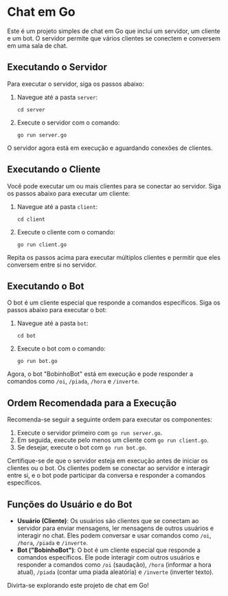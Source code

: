 Chat em Go
==========

Este é um projeto simples de chat em Go que inclui um servidor, um cliente e um bot. O servidor permite que vários clientes se conectem e conversem em uma sala de chat.

Executando o Servidor
---------------------

Para executar o servidor, siga os passos abaixo:

1.  Navegue até a pasta `server`:
    
    `cd server`
    
2.  Execute o servidor com o comando:
    
    `go run server.go`
    

O servidor agora está em execução e aguardando conexões de clientes.

Executando o Cliente
--------------------

Você pode executar um ou mais clientes para se conectar ao servidor. Siga os passos abaixo para executar um cliente:

1.  Navegue até a pasta `client`:
    
    `cd client`
    
2.  Execute o cliente com o comando:
    
    `go run client.go`
    

Repita os passos acima para executar múltiplos clientes e permitir que eles conversem entre si no servidor.

Executando o Bot
----------------

O bot é um cliente especial que responde a comandos específicos. Siga os passos abaixo para executar o bot:

1.  Navegue até a pasta `bot`:
    
    `cd bot`
    
2.  Execute o bot com o comando:
    
    `go run bot.go`
    

Agora, o bot "BobinhoBot" está em execução e pode responder a comandos como `/oi`, `/piada`, `/hora` e `/inverte`.

Ordem Recomendada para a Execução
---------------------------------

Recomenda-se seguir a seguinte ordem para executar os componentes:

1.  Execute o servidor primeiro com `go run server.go`.
2.  Em seguida, execute pelo menos um cliente com `go run client.go`.
3.  Se desejar, execute o bot com `go run bot.go`.

Certifique-se de que o servidor esteja em execução antes de iniciar os clientes ou o bot. Os clientes podem se conectar ao servidor e interagir entre si, e o bot pode participar da conversa e responder a comandos específicos.

Funções do Usuário e do Bot
---------------------------

*   **Usuário (Cliente)**: Os usuários são clientes que se conectam ao servidor para enviar mensagens, ler mensagens de outros usuários e interagir no chat. Eles podem conversar e usar comandos como `/oi`, `/hora`, `/piada` e `/inverte`.
*   **Bot ("BobinhoBot")**: O bot é um cliente especial que responde a comandos específicos. Ele pode interagir com outros usuários e responder a comandos como `/oi` (saudação), `/hora` (informar a hora atual), `/piada` (contar uma piada aleatória) e `/inverte` (inverter texto).

Divirta-se explorando este projeto de chat em Go!
